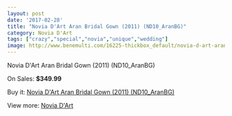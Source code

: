 ```yaml
---
layout: post
date: '2017-02-28'
title: "Novia D'Art Aran Bridal Gown (2011) (ND10_AranBG)"
category: Novia D'Art
tags: ["crazy","special","novia","unique","wedding"]
image: http://www.benemulti.com/16225-thickbox_default/novia-d-art-aran-bridal-gown-2011-nd10aranbg.jpg
---
```

Novia D'Art Aran Bridal Gown (2011) (ND10_AranBG)

On Sales: **$349.99**
<a href="https://www.benemulti.com/en/novia-d-art/6178-novia-d-art-aran-bridal-gown-2011-nd10aranbg.html"><amp-img layout="responsive" width="600" height="600" src="//www.benemulti.com/16225-thickbox_default/novia-d-art-aran-bridal-gown-2011-nd10aranbg.jpg" alt="Novia D'Art Aran Bridal Gown (2011) (ND10_AranBG) 0" /></a>
<a href="https://www.benemulti.com/en/novia-d-art/6178-novia-d-art-aran-bridal-gown-2011-nd10aranbg.html"><amp-img layout="responsive" width="600" height="600" src="//www.benemulti.com/16227-thickbox_default/novia-d-art-aran-bridal-gown-2011-nd10aranbg.jpg" alt="Novia D'Art Aran Bridal Gown (2011) (ND10_AranBG) 1" /></a>
<a href="https://www.benemulti.com/en/novia-d-art/6178-novia-d-art-aran-bridal-gown-2011-nd10aranbg.html"><amp-img layout="responsive" width="600" height="600" src="//www.benemulti.com/16226-thickbox_default/novia-d-art-aran-bridal-gown-2011-nd10aranbg.jpg" alt="Novia D'Art Aran Bridal Gown (2011) (ND10_AranBG) 2" /></a>

Buy it: [Novia D'Art Aran Bridal Gown (2011) (ND10_AranBG)](https://www.benemulti.com/en/novia-d-art/6178-novia-d-art-aran-bridal-gown-2011-nd10aranbg.html "Novia D'Art Aran Bridal Gown (2011) (ND10_AranBG)")

View more: [Novia D'Art](https://www.benemulti.com/en/52-novia-d-art "Novia D'Art")